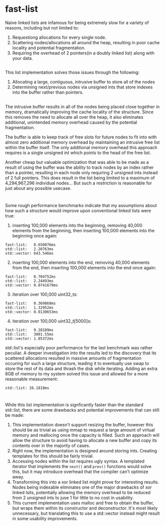 # fast-list
Naive linked lists are infamous for being extremely slow for a variety of reasons, including but not limited to:
1. Requestiong allocations for every single node.
2. Scattering nodes/allocations all around the heap, resulting in poor cache locality and potential fragmentation.
3. Requiring the overhead of 2 pointers(in a doubly linked list) along with your data.
##
This list implementation solves those issues through the following:
1. Allocating a large, contiguous, intrusive buffer to store all of the nodes
2. Determining next/previous nodes via unsigned ints that store indexes into the buffer rather than pointers.
##
The intrusive buffer results in all of the nodes being placed close together in memory, dramatically improving the cache locality of the structure. Since this removes the need to allocate all over the heap, it also eliminates additional, unintended memory overhead caused by the potential fragmentation.

The buffer is able to keep track of free slots for future nodes to fit into with almost zero additional memory overhead by maintaining an intrusive free list within the buffer itself. The only additional memory overhead this approach requires is a single unsigned int which points to the head of the free list.

Another cheap but valuable optimization that was able to be made as a result of using the buffer was the ability to track nodes by an index rather than a pointer, resulting in each node only requiring 2 unsigned ints instead of 2 full pointers. This does result in the list being limited to a maximum of 4,294,967,296 individual nodes... But such a restriction is reasonable for just about any possible usecase.

#
Some rough performance benchmarks indicate that my assumptions about how such a structure would improve upon conventional linked lists were true:

1. inserting 100,000 elements into the beginning, removing 40,000 elements from the beginning, then inserting 100,000 elements into the beginning once again:
```
fast-list:   0.650076ms
std::list:   2.20763ms
std::vector: 643.546ms
```

2. inserting 100,000 elements into the end, removing 40,000 elements from the end, then inserting 100,000 elements into the end once again:
```
fast-list:   0.704752ms
std::list:   2.24493ms
std::vector: 0.0741679ms
```

3. iteration over 100,000 uint32_ts:
```
fast-list:   0.369868ms
std::list:   1.32952ms
std::vector: 0.0130653ms
```

4. iteration over 100,000 uint32_t[5000]s:
```
fast-list:   9.28189ms
std::list:   3001.55ms
std::vector: 1.85372ms
```

std::list's especially poor performance for the last benchmark was rather peculiar. A deeper investigation into the results led to the discovery that its scattered allocations resulted in massive amounts of fragmentation occuring for such a large structure, leading it to eventually use swap to store the rest of its data and thrash the disk while iterating. Adding an extra 8GB of memory to my system solved this issue and allowed for a more reasonable measurement:
```
std::list: 26.1818ms
```

#

While this list implementation is signficantly faster than the standard std::list, there are some drawbacks and potential improvements that can still be made:
1. This implementation doesn't support resizing the buffer, however this should be as trivial as using mmap to request a large amount of virtual memory and reallocing once the capacity is filled. Such an approach will allow the structure to avoid having to allocate a new buffer and copy its contents over in the majority of cases.
2. Right now, the implementation is designed around storing ints. Creating templates for this should be fairly trivial.
3. Accessing nodes within the list requires ugly syntax. A templated iterator that implements the `next()` and `prev()` functions would solve this, but it may introduce overhead that the compiler can't optimize away.
4. Transforming this into a xor linked list might prove for interesting results. Nodes being indexable eliminates one of the major drawbacks of xor linked lsits, potentially allowing the memory overhead to be reduced from 2 unsigned ints to juse 1 for little to no cost in usability.
5. This current implementation uses malloc and free to obtain the buffer, but wraps them within its constructor and deconstructor. It's most likely unnecessary, but translating this to use a std::vector instead might result in some usability improvements.
